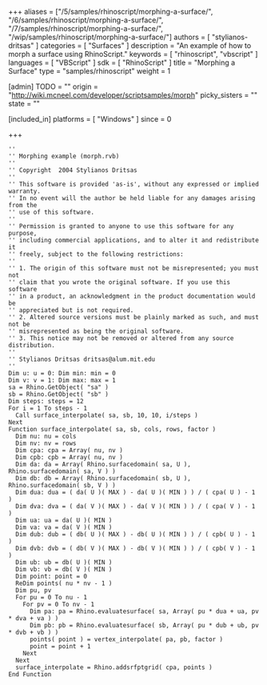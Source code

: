 +++
aliases = ["/5/samples/rhinoscript/morphing-a-surface/", "/6/samples/rhinoscript/morphing-a-surface/", "/7/samples/rhinoscript/morphing-a-surface/", "/wip/samples/rhinoscript/morphing-a-surface/"]
authors = [ "stylianos-dritsas" ]
categories = [ "Surfaces" ]
description = "An example of how to morph a surface using RhinoScript."
keywords = [ "rhinoscript", "vbscript" ]
languages = [ "VBScript" ]
sdk = [ "RhinoScript" ]
title = "Morphing a Surface"
type = "samples/rhinoscript"
weight = 1

[admin]
TODO = ""
origin = "http://wiki.mcneel.com/developer/scriptsamples/morph"
picky_sisters = ""
state = ""

[included_in]
platforms = [ "Windows" ]
since = 0

+++

```vbnet
''
'' Morphing example (morph.rvb)
''
'' Copyright  2004 Stylianos Dritsas
''
'' This software is provided 'as-is', without any expressed or implied warranty.
'' In no event will the author be held liable for any damages arising from the
'' use of this software.
''
'' Permission is granted to anyone to use this software for any purpose,
'' including commercial applications, and to alter it and redistribute it
'' freely, subject to the following restrictions:
''
'' 1. The origin of this software must not be misrepresented; you must not
'' claim that you wrote the original software. If you use this software
'' in a product, an acknowledgment in the product documentation would be
'' appreciated but is not required.
'' 2. Altered source versions must be plainly marked as such, and must not be
'' misrepresented as being the original software.
'' 3. This notice may not be removed or altered from any source distribution.
''
'' Stylianos Dritsas dritsas@alum.mit.edu
''
Dim u: u = 0: Dim min: min = 0
Dim v: v = 1: Dim max: max = 1
sa = Rhino.GetObject( "sa" )
sb = Rhino.GetObject( "sb" )
Dim steps: steps = 12
For i = 1 To steps - 1
  Call surface_interpolate( sa, sb, 10, 10, i/steps )
Next
Function surface_interpolate( sa, sb, cols, rows, factor )
  Dim nu: nu = cols
  Dim nv: nv = rows
  Dim cpa: cpa = Array( nu, nv )
  Dim cpb: cpb = Array( nu, nv )
  Dim da: da = Array( Rhino.surfacedomain( sa, U ), Rhino.surfacedomain( sa, V ) )
  Dim db: db = Array( Rhino.surfacedomain( sb, U ), Rhino.surfacedomain( sb, V ) )
  Dim dua: dua = ( da( U )( MAX ) - da( U )( MIN ) ) / ( cpa( U ) - 1 )
  Dim dva: dva = ( da( V )( MAX ) - da( V )( MIN ) ) / ( cpa( V ) - 1 )
  Dim ua: ua = da( U )( MIN )
  Dim va: va = da( V )( MIN )
  Dim dub: dub = ( db( U )( MAX ) - db( U )( MIN ) ) / ( cpb( U ) - 1 )
  Dim dvb: dvb = ( db( V )( MAX ) - db( V )( MIN ) ) / ( cpb( V ) - 1 )
  Dim ub: ub = db( U )( MIN )
  Dim vb: vb = db( V )( MIN )
  Dim point: point = 0
  ReDim points( nu * nv - 1 )
  Dim pu, pv
  For pu = 0 To nu - 1
    For pv = 0 To nv - 1
      Dim pa: pa = Rhino.evaluatesurface( sa, Array( pu * dua + ua, pv * dva + va ) )
      Dim pb: pb = Rhino.evaluatesurface( sb, Array( pu * dub + ub, pv * dvb + vb ) )
      points( point ) = vertex_interpolate( pa, pb, factor )
      point = point + 1
    Next
  Next
  surface_interpolate = Rhino.addsrfptgrid( cpa, points )
End Function
```
